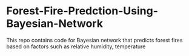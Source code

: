 # Forest-Fire-Predction-Using-Bayesian-Network
This repo contains code for Bayesian network that predicts forest fires based on factors such as relative humidity, temperature
